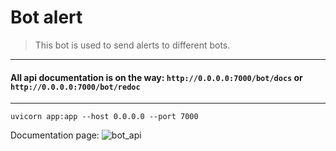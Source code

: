 Bot alert
====

> This bot is used to send alerts to different bots.

--------

#### All api documentation is on the way: `http://0.0.0.0:7000/bot/docs` or `http://0.0.0.0:7000/bot/redoc`

--------
```shell
uvicorn app:app --host 0.0.0.0 --port 7000
```
Documentation page:
![bot_api](https://user-images.githubusercontent.com/84931791/167107028-0e0abac7-9bd3-45dd-946e-f7f8ad5b1304.png)
